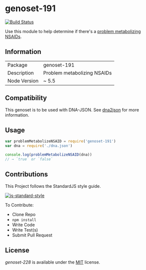 # genoset-191
[![Build Status](https://travis-ci.org/calweb/genoset-191.png?branch=master)](https://travis-ci.org/calweb/genoset-191)

Use this module to help determine if there's a [problem metabolizing NSAIDs](http://www.snpedia.com/index.php/Gs191).

## Information

<table>
<tr>
<td>Package</td><td>genoset-191</td>
</tr>
<tr>
<td>Description</td>
<td>Problem metabolizing NSAIDs</td>
</tr>
<tr>
<td>Node Version</td>
<td>~ 5.5</td>
</tr>
</table>

## Compatibility

This genoset is to be used with DNA-JSON. See [dna2json](https://github.com/genomejs/dna2json) for more information.

## Usage

```js
var problemMetabolizeNSAID = require('genoset-191')
var dna = require('./dna.json')

console.log(problemMetabolizeNSAID(dna))
// → `true` or `false`
```

## Contributions

This Project follows the StandardJS style guide.

[![js-standard-style](https://cdn.rawgit.com/feross/standard/master/badge.svg)](https://github.com/feross/standard)

To Contribute:

- Clone Repo
- `npm install`
- Write Code
- Write Test(s)
- Submit Pull Request

## License

_genoset-228_ is available under the [MIT](https://mths.be/mit) license.
